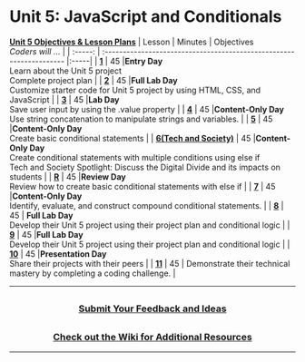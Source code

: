 # Unit 5: JavaScript and Conditionals 
[**Unit 5 Objectives & Lesson Plans**]()
|                                                    Lesson                                                     | Minutes | Objectives <br> _Coders will ..._                                    |
| :-----: | :------------------------------------------------------------------- |:-----|
| [**1**]() |   45    |**Entry Day**</br>Learn about the Unit 5 project</br>Complete project plan                       |
| [**2**]() |   45    |**Full Lab Day**</br> Customize starter code for Unit 5 project by using HTML, CSS, and JavaScript  |
| [**3**]() |   45  |**Lab Day**</br>Save user input by using the .value property     |
| [**4**]() |   45  |**Content-Only Day**</br>Use string concatenation to manipulate strings and variables.   |
| [**5**]() |   45  |**Content-Only Day**</br>Create basic conditional statements    |
| [**6(Tech and Society)**]() |   45  |**Content-Only Day**</br>Create conditional statements with multiple conditions using else if</br>Tech and Society Spotlight: Discuss the Digital Divide and its impacts on students    |
| [**R**]() |   45  |**Review Day**</br>Review how to create basic conditional statements with else if     |
| [**7**]() |   45  |**Content-Only Day**</br>Identify, evaluate, and construct compound conditional statements.     |
| [**8**]() |   45  | **Full Lab Day**</br>Develop their Unit 5 project using their project plan and conditional logic     |
| [**9**]() |   45  |**Full Lab Day**</br>Develop their Unit 5 project using their project plan and conditional logic     |
| [**10**]() |   45  |**Presentation Day**</br> Share their projects with their peers   |
| [**11**]() |   45  | Demonstrate their technical mastery by completing a coding challenge.    |

---
## <h3 align="center"><a href="https://docs.google.com/forms/d/e/1FAIpQLSc4oUNSthmU63TqlzUOOWd3buX3tGVIPRNDm0tsLB_nOONRLQ/viewform">Submit Your Feedback and Ideas</a></h3>

## <h3 align="center"><a href="https://github.com/itscodenation/curriculum-21-22/wiki">Check out the Wiki for Additional Resources</a></h3>

---
